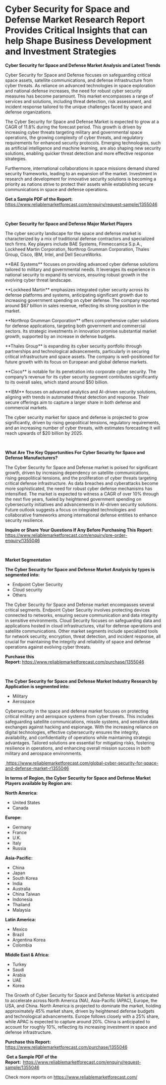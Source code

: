 <p><h1>Cyber Security for Space and Defense Market Research Report Provides Critical Insights that can help Shape Business Development and Investment Strategies</h1></p><p><strong>Cyber Security for Space and Defense Market Analysis and Latest Trends</strong></p>
<p><p>Cyber Security for Space and Defense focuses on safeguarding critical space assets, satellite communications, and defense infrastructure from cyber threats. As reliance on advanced technologies in space exploration and national defense increases, the need for robust cyber security measures has become paramount. This market encompasses a range of services and solutions, including threat detection, risk assessment, and incident response tailored to the unique challenges faced by space and defense organizations.</p><p>The Cyber Security for Space and Defense Market is expected to grow at a CAGR of 11.8% during the forecast period. This growth is driven by increasing cyber threats targeting military and governmental space operations, the growing complexity of cyber threats, and regulatory requirements for enhanced security protocols. Emerging technologies, such as artificial intelligence and machine learning, are also shaping new security solutions, enabling quicker threat detection and more effective response strategies.</p><p>Furthermore, international collaborations in space missions demand shared security frameworks, leading to an expansion of the market. Investment in research and development for innovative security solutions is becoming a priority as nations strive to protect their assets while establishing secure communications in space and defense operations.</p></p>
<p><strong>Get a Sample PDF of the Report:&nbsp;</strong> <a href="https://www.reliablemarketforecast.com/enquiry/request-sample/1355046?utm_campaign=3299&utm_medium=2&utm_source=Github&utm_content=ia&utm_term=11032025&utm_id=cyber-security-for-space-and-defense">https://www.reliablemarketforecast.com/enquiry/request-sample/1355046</a></p>
<p>&nbsp;</p>
<p><strong>Cyber Security for Space and Defense Major Market Players</strong></p>
<p><p>The cyber security landscape for the space and defense market is characterized by a mix of traditional defense contractors and specialized tech firms. Key players include BAE Systems, Finmeccanica S.p.A., Lockheed Martin Corporation, Northrop Grumman Corporation, Thales Group, Cisco, IBM, Intel, and Dell SecureWorks.</p><p>**BAE Systems** focuses on providing advanced cyber defense solutions tailored to military and governmental needs. It leverages its experience in national security to expand its services, ensuring robust growth in the evolving cyber threat landscape. </p><p>**Lockheed Martin** emphasizes integrated cyber security across its defense platforms and systems, anticipating significant growth due to increasing government spending on cyber defense. The company reported around $67 billion in sales revenue, reflecting its strong position in the market.</p><p>**Northrop Grumman Corporation** offers comprehensive cyber solutions for defense applications, targeting both government and commercial sectors. Its strategic investments in innovation promise substantial market growth, supported by an increase in defense budgets.</p><p>**Thales Group** is expanding its cyber security portfolio through partnerships and technological advancements, particularly in securing critical infrastructure and space assets. The company is well-positioned for future growth with its focus on European and global defense markets.</p><p>**Cisco** is notable for its penetration into corporate cyber security. The company’s revenue for its cyber security segment contributes significantly to its overall sales, which stand around $50 billion.</p><p>**IBM** focuses on advanced analytics and AI-driven security solutions, aligning with trends in automated threat detection and response. Their secure offerings aim to capture a larger share in both defense and commercial markets.</p><p>The cyber security market for space and defense is projected to grow significantly, driven by rising geopolitical tensions, regulatory requirements, and an increasing number of cyber threats, with estimates forecasting it will reach upwards of $20 billion by 2025.</p></p>
<p>&nbsp;</p>
<p><strong>What Are The Key Opportunities For Cyber Security for Space and Defense Manufacturers?</strong></p>
<p><p>The Cyber Security for Space and Defense market is poised for significant growth, driven by increasing dependency on satellite communications, rising geopolitical tensions, and the proliferation of cyber threats targeting critical defense infrastructure. As data breaches and cyberattacks become more sophisticated, the need for robust cyber defense mechanisms has intensified. The market is expected to witness a CAGR of over 10% through the next five years, fueled by heightened government spending on cybersecurity initiatives and advancements in AI-driven security solutions. Future outlook suggests a focus on integrated technologies and collaborative frameworks among international defense entities to enhance security resilience.</p></p>
<p><strong>Inquire or Share Your Questions If Any Before Purchasing This Report:</strong> <a href="https://www.reliablemarketforecast.com/enquiry/pre-order-enquiry/1355046?utm_campaign=3299&utm_medium=2&utm_source=Github&utm_content=ia&utm_term=11032025&utm_id=cyber-security-for-space-and-defense">https://www.reliablemarketforecast.com/enquiry/pre-order-enquiry/1355046</a></p>
<p>&nbsp;</p>
<p><strong>Market Segmentation</strong></p>
<p><strong>The Cyber Security for Space and Defense Market Analysis by types is segmented into:</strong></p>
<p><ul><li>Endpoint Cyber Security</li><li>Cloud security</li><li>Others</li></ul></p>
<p><p>The Cyber Security for Space and Defense market encompasses several critical segments. Endpoint Cyber Security involves protecting devices connected to networks, ensuring secure communication and data integrity in sensitive environments. Cloud Security focuses on safeguarding data and applications hosted in cloud infrastructures, vital for defense operations and satellite communications. Other market segments include specialized tools for network security, encryption, threat detection, and incident response, all crucial for maintaining the integrity and reliability of space and defense operations against evolving cyber threats.</p></p>
<p><strong>Purchase this Report:&nbsp;</strong><a href="https://www.reliablemarketforecast.com/purchase/1355046?utm_campaign=3299&utm_medium=2&utm_source=Github&utm_content=ia&utm_term=11032025&utm_id=cyber-security-for-space-and-defense">https://www.reliablemarketforecast.com/purchase/1355046</a></p>
<p>&nbsp;</p>
<p><strong>The Cyber Security for Space and Defense Market Industry Research by Application is segmented into:</strong></p>
<p><ul><li>Military</li><li>Aerospace</li></ul></p>
<p><p>Cybersecurity in the space and defense market focuses on protecting critical military and aerospace systems from cyber threats. This includes safeguarding satellite communications, missile systems, and sensitive data exchanges against hacking and espionage. With the increasing reliance on digital technologies, effective cybersecurity ensures the integrity, availability, and confidentiality of operations while maintaining strategic advantages. Tailored solutions are essential for mitigating risks, fostering resilience in operations, and enhancing overall mission success in both military and aerospace environments.</p></p>
<p><a href="https://www.reliablemarketforecast.com/global-cyber-security-for-space-and-defense-market-r1355046?utm_campaign=3299&utm_medium=2&utm_source=Github&utm_content=ia&utm_term=11032025&utm_id=cyber-security-for-space-and-defense">&nbsp;https://www.reliablemarketforecast.com/global-cyber-security-for-space-and-defense-market-r1355046</a></p>
<p><strong>In terms of Region, the Cyber Security for Space and Defense Market Players available by Region are:</strong></p>
<p>
    <p> <strong> North America: </strong>
        <ul>
            <li>United States</li>
            <li>Canada</li>
        </ul>
        </p> 
    <p> <strong> Europe: </strong>
        <ul>
            <li>Germany</li>
            <li>France</li>
            <li>U.K.</li>
            <li>Italy</li>
            <li>Russia</li>
        </ul>
        </p> 
    <p> <strong> Asia-Pacific: </strong>
        <ul>
            <li>China</li>
            <li>Japan</li>
            <li>South Korea</li>
            <li>India</li>
            <li>Australia</li>
            <li>China Taiwan</li>
            <li>Indonesia</li>
            <li>Thailand</li>
            <li>Malaysia</li>
        </ul>
        </p> 
    <p> <strong> Latin America: </strong>
        <ul>
            <li>Mexico</li>
            <li>Brazil</li>
            <li>Argentina Korea</li>
            <li>Colombia</li>
        </ul>
        </p> 
    <p> <strong> Middle East & Africa: </strong>
        <ul>
            <li>Turkey</li>
            <li>Saudi</li>
            <li>Arabia</li>
            <li>UAE</li>
            <li>Korea</li>
        </ul>
    </p>
    </p>
<p><p>The Growth of Cyber Security for Space and Defense Market is anticipated to accelerate across North America (NA), Asia-Pacific (APAC), Europe, the USA, and China. North America is projected to dominate the market, holding approximately 45% market share, driven by heightened defense budgets and technological advancements. Europe follows closely with a 25% share, while APAC is expected to capture around 20%. China is anticipated to account for roughly 10%, reflecting its increasing investment in space and defense infrastructure.</p></p>
<p><strong>Purchase this Report: </strong><a href="https://www.reliablemarketforecast.com/purchase/1355046?utm_campaign=3299&utm_medium=2&utm_source=Github&utm_content=ia&utm_term=11032025&utm_id=cyber-security-for-space-and-defense">https://www.reliablemarketforecast.com/purchase/1355046</a></p>
<p>&nbsp;<strong>Get a Sample PDF of the Report:&nbsp;&nbsp;</strong><a href="https://www.reliablemarketforecast.com/enquiry/request-sample/1355046?utm_campaign=3299&utm_medium=2&utm_source=Github&utm_content=ia&utm_term=11032025&utm_id=cyber-security-for-space-and-defense">https://www.reliablemarketforecast.com/enquiry/request-sample/1355046</a></p>
<p><strong></strong></p>
<p>Check more reports on <a href="https://www.reliablemarketforecast.com/?utm_campaign=3299&utm_medium=2&utm_source=Github&utm_content=ia&utm_term=11032025&utm_id=cyber-security-for-space-and-defense">https://www.reliablemarketforecast.com/</a></p>